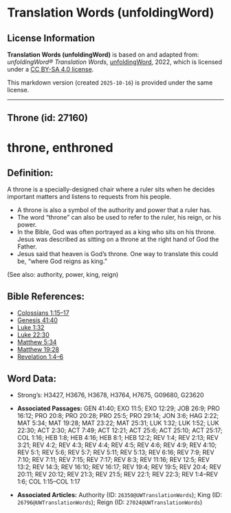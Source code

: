 # Translation Words (unfoldingWord)

## License Information

**Translation Words (unfoldingWord)** is based on and adapted from: _unfoldingWord® Translation Words_, [unfoldingWord](https://unfoldingword.org/utw), 2022, which is licensed under a [CC BY-SA 4.0 license](https://creativecommons.org/licenses/by-sa/4.0/legalcode.en).

This markdown version (created `2025-10-16`) is provided under the same license.



--------------------------------

## Throne (id: 27160)

throne, enthroned
=================

Definition:
-----------

A throne is a specially\-designed chair where a ruler sits when he decides important matters and listens to requests from his people.

* A throne is also a symbol of the authority and power that a ruler has.
* The word “throne” can also be used to refer to the ruler, his reign, or his power.
* In the Bible, God was often portrayed as a king who sits on his throne. Jesus was described as sitting on a throne at the right hand of God the Father.
* Jesus said that heaven is God’s throne. One way to translate this could be, “where God reigns as king.”

(See also: authority, power, king, reign)

Bible References:
-----------------

* [Colossians 1:15–17](https://ref.ly/Col1:15-Col1:17)
* [Genesis 41:40](https://ref.ly/Gen41:40)
* [Luke 1:32](https://ref.ly/Luke1:32)
* [Luke 22:30](https://ref.ly/Luke22:30)
* [Matthew 5:34](https://ref.ly/Matt5:34)
* [Matthew 19:28](https://ref.ly/Matt19:28)
* [Revelation 1:4–6](https://ref.ly/Rev1:4-Rev1:6)

Word Data:
----------

* Strong’s: H3427, H3676, H3678, H3764, H7675, G09680, G23620

* **Associated Passages:** GEN 41:40; EXO 11:5; EXO 12:29; JOB 26:9; PRO 16:12; PRO 20:8; PRO 20:28; PRO 25:5; PRO 29:14; JON 3:6; HAG 2:22; MAT 5:34; MAT 19:28; MAT 23:22; MAT 25:31; LUK 1:32; LUK 1:52; LUK 22:30; ACT 2:30; ACT 7:49; ACT 12:21; ACT 25:6; ACT 25:10; ACT 25:17; COL 1:16; HEB 1:8; HEB 4:16; HEB 8:1; HEB 12:2; REV 1:4; REV 2:13; REV 3:21; REV 4:2; REV 4:3; REV 4:4; REV 4:5; REV 4:6; REV 4:9; REV 4:10; REV 5:1; REV 5:6; REV 5:7; REV 5:11; REV 5:13; REV 6:16; REV 7:9; REV 7:10; REV 7:11; REV 7:15; REV 7:17; REV 8:3; REV 11:16; REV 12:5; REV 13:2; REV 14:3; REV 16:10; REV 16:17; REV 19:4; REV 19:5; REV 20:4; REV 20:11; REV 20:12; REV 21:3; REV 21:5; REV 22:1; REV 22:3; REV 1:4–REV 1:6; COL 1:15–COL 1:17
* **Associated Articles:** Authority (ID: `26350@UWTranslationWords`); King (ID: `26796@UWTranslationWords`); Reign (ID: `27024@UWTranslationWords`)

